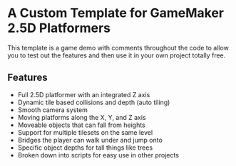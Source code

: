 # A Custom Template for GameMaker 2.5D Platformers

This template is a game demo with comments throughout the code to allow you to test out the features and then use it in your own project totally free.

## Features

- Full 2.5D platformer with an integrated Z axis
- Dynamic tile based collisions and depth (auto tiling)
- Smooth camera system
- Moving platforms along the X, Y, and Z axis
- Moveable objects that can fall from heights
- Support for multiple tilesets on the same level
- Bridges the player can walk under and jump onto
- Specific object depths for tall things like trees
- Broken down into scripts for easy use in other projects
